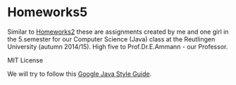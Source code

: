 # Homeworks5 #


Similar to [Homeworks2](https://github.com/Johnmalc/Homeworks2) these are assignments created by me and one girl in the 5.semester for our Computer Science (Java) class at the Reutlingen University (autumn 2014/15). High five to Prof.Dr.E.Ammann - our Professor.

MIT License

We will try to follow this [Google Java Style Guide](https://google-styleguide.googlecode.com/svn/trunk/javaguide.html).
